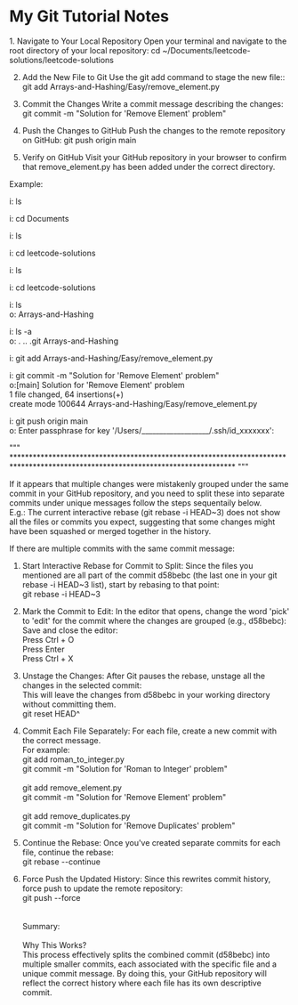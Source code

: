 <h1> My Git Tutorial Notes </h1>
1. Navigate to Your Local Repository
	Open your terminal and navigate to the root directory of your local repository:
		cd ~/Documents/leetcode-solutions/leetcode-solutions

2. Add the New File to Git
	Use the git add command to stage the new file::
		git add Arrays-and-Hashing/Easy/remove_element.py

3. Commit the Changes
	Write a commit message describing the changes:
		git commit -m "Solution for 'Remove Element' problem"

4. Push the Changes to GitHub
	Push the changes to the remote repository on GitHub:
		git push origin main

5. Verify on GitHub
	Visit your GitHub repository in your browser to confirm that remove_element.py has been added under the correct directory.

Example:

i: ls

i: cd Documents

i: ls

i: cd leetcode-solutions

i: ls

i: cd leetcode-solutions

i: ls <br>
o: Arrays-and-Hashing

i: ls -a <br>
o: .			..			.git			Arrays-and-Hashing

i: git add Arrays-and-Hashing/Easy/remove_element.py

i: git commit -m "Solution for 'Remove Element' problem" <br>
o:[main] Solution for 'Remove Element' problem <br>
1 file changed, 64 insertions(+) <br>
create mode 100644 Arrays-and-Hashing/Easy/remove_element.py

i: git push origin main <br>
o: Enter passphrase for key '/Users/___________________/.ssh/id_xxxxxxx': 

""" ********************************************************************************************************************************* """

If it appears that multiple changes were mistakenly grouped under the same commit in your GitHub repository, and you need to split these into separate commits under unique messages follow the steps sequentaily below. <br>
E.g.: The current interactive rebase (git rebase -i HEAD~3) does not show all the files or commits you expect, suggesting that some changes might have been squashed or merged together in the history.

If there are multiple commits with the same commit message:
1. Start Interactive Rebase for Commit to Split: 
	Since the files you mentioned are all part of the commit d58bebc (the last one in your git rebase -i HEAD~3 list), start by rebasing to that point: <br>
		git rebase -i HEAD\~3

2. Mark the Commit to Edit: In the editor that opens, change the word 'pick' to 'edit' for the commit where the changes are grouped (e.g., d58bebc):
	Save and close the editor: <br>
		Press Ctrl + O <br>
		Press Enter <br>
		Press Ctrl + X 

3. Unstage the Changes: After Git pauses the rebase, unstage all the changes in the selected commit: <br>
	This will leave the changes from d58bebc in your working directory without committing them. <br>
 		git reset HEAD^
		

4. Commit Each File Separately: For each file, create a new commit with the correct message. <br> For example: <br> 
	git add roman_to_integer.py <br> 
	git commit -m "Solution for 'Roman to Integer' problem" <br><br>
	git add remove_element.py <br>
	git commit -m "Solution for 'Remove Element' problem" <br><br> 
	git add remove_duplicates.py <br> 
	git commit -m "Solution for 'Remove Duplicates' problem" <br> 

5. Continue the Rebase: Once you've created separate commits for each file, continue the rebase: <br>
	git rebase --continue

6. Force Push the Updated History: Since this rewrites commit history, force push to update the remote repository: <br>
	git push --force
<br><br><br>
Summary:<br><br>
	Why This Works?<br>
		This process effectively splits the combined commit (d58bebc) into multiple smaller commits, each associated with the specific file and a unique commit message. By doing this, your GitHub repository will reflect the correct history where each file has its own descriptive commit.





